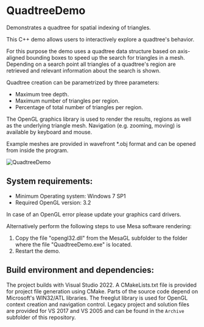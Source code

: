 # QuadtreeDemo
Demonstrates a quadtree for spatial indexing of triangles.

This C++ demo allows users to interactively explore a quadtree's behavior.

For this purpose the demo uses a quadtree data structure based on axis-aligned bounding boxes to speed up the search for triangles in a mesh. Depending on a search point all triangles of a quadtree's region are retrieved and relevant information about the search is shown.

Quadtree creation can be parametrized by three parameters:

- Maximum tree depth.
- Maximum number of triangles per region.
- Percentage of total number of triangles per region.

The OpenGL graphics library is used to render the results, regions as well as the underlying triangle mesh. Navigation (e.g. zooming, moving) is available by keyboard and mouse.

Example meshes are provided in wavefront *.obj format and can be opened from inside the program.

![QuadtreeDemo](https://user-images.githubusercontent.com/119818594/216846640-1bf46061-6b75-4206-a827-d5053b0b7fdb.gif)


System requirements:
----------------------

- Minimum Operating system:   	Windows 7 SP1
- Required OpenGL version:	3.2

In case of an OpenGL error please update your graphics card drivers. 

Alternatively perform the following steps to use Mesa software rendering:

1.	Copy the file "opengl32.dll" from the MesaGL subfolder to the folder 
	where the file "QuadtreeDemo.exe" is located.
2.	Restart the demo.

Build environment and dependencies:
----------------------

The project builds with Visual Studio 2022. A CMakeLists.txt file is provided for project file generation using CMake.
Parts of the source code depend on Microsoft's WIN32/ATL libraries. The freeglut library is used for OpenGL context creation and navigation control.
Legacy project and solution files are provided for VS 2017 and VS 2005 and can be found in the `Archive` subfolder of this repository. 
